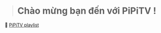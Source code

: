 >  
> # Chào mừng bạn đến với PiPiTV !
🔵 [PiPiTV playlist](https://raw.githubusercontent.com/pipitivi/iptv/main/IPTV.m3u)
